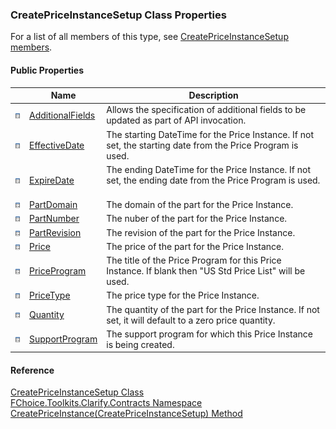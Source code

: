 ﻿### CreatePriceInstanceSetup Class Properties

For a list of all members of this type, see [CreatePriceInstanceSetup members](FChoice.Toolkits.Clarify~FChoice.Toolkits.Clarify.Contracts.CreatePriceInstanceSetup_members.md).

#### Public Properties

|   | Name | Description |
| --- | --- | --- |
| ![Public Property](dotnetimages/publicProperty.png) | [AdditionalFields](FChoice.Toolkits.Clarify~FChoice.Toolkits.Clarify.Contracts.CreatePriceInstanceSetup~AdditionalFields.md) | Allows the specification of additional fields to be updated as part of API invocation.   |
| ![Public Property](dotnetimages/publicProperty.png) | [EffectiveDate](FChoice.Toolkits.Clarify~FChoice.Toolkits.Clarify.Contracts.CreatePriceInstanceSetup~EffectiveDate.md) | The starting DateTime for the Price Instance. If not set, the starting date from the Price Program is used.   |
| ![Public Property](dotnetimages/publicProperty.png) | [ExpireDate](FChoice.Toolkits.Clarify~FChoice.Toolkits.Clarify.Contracts.CreatePriceInstanceSetup~ExpireDate.md) | The ending DateTime for the Price Instance. If not set, the ending date from the Price Program is used.   |
| ![Public Property](dotnetimages/publicProperty.png) | [PartDomain](FChoice.Toolkits.Clarify~FChoice.Toolkits.Clarify.Contracts.CreatePriceInstanceSetup~PartDomain.md) | The domain of the part for the Price Instance.   |
| ![Public Property](dotnetimages/publicProperty.png) | [PartNumber](FChoice.Toolkits.Clarify~FChoice.Toolkits.Clarify.Contracts.CreatePriceInstanceSetup~PartNumber.md) | The nuber of the part for the Price Instance.   |
| ![Public Property](dotnetimages/publicProperty.png) | [PartRevision](FChoice.Toolkits.Clarify~FChoice.Toolkits.Clarify.Contracts.CreatePriceInstanceSetup~PartRevision.md) | The revision of the part for the Price Instance.   |
| ![Public Property](dotnetimages/publicProperty.png) | [Price](FChoice.Toolkits.Clarify~FChoice.Toolkits.Clarify.Contracts.CreatePriceInstanceSetup~Price.md) | The price of the part for the Price Instance.   |
| ![Public Property](dotnetimages/publicProperty.png) | [PriceProgram](FChoice.Toolkits.Clarify~FChoice.Toolkits.Clarify.Contracts.CreatePriceInstanceSetup~PriceProgram.md) | The title of the Price Program for this Price Instance. If blank then "US Std Price List" will be used.   |
| ![Public Property](dotnetimages/publicProperty.png) | [PriceType](FChoice.Toolkits.Clarify~FChoice.Toolkits.Clarify.Contracts.CreatePriceInstanceSetup~PriceType.md) | The price type for the Price Instance.   |
| ![Public Property](dotnetimages/publicProperty.png) | [Quantity](FChoice.Toolkits.Clarify~FChoice.Toolkits.Clarify.Contracts.CreatePriceInstanceSetup~Quantity.md) | The quantity of the part for the Price Instance. If not set, it will default to a zero price quantity.   |
| ![Public Property](dotnetimages/publicProperty.png) | [SupportProgram](FChoice.Toolkits.Clarify~FChoice.Toolkits.Clarify.Contracts.CreatePriceInstanceSetup~SupportProgram.md) | The support program for which this Price Instance is being created.   |





#### Reference

[CreatePriceInstanceSetup Class](FChoice.Toolkits.Clarify~FChoice.Toolkits.Clarify.Contracts.CreatePriceInstanceSetup.md)  
[FChoice.Toolkits.Clarify.Contracts Namespace](FChoice.Toolkits.Clarify~FChoice.Toolkits.Clarify.Contracts_namespace.md)  
[CreatePriceInstance(CreatePriceInstanceSetup) Method](FChoice.Toolkits.Clarify~FChoice.Toolkits.Clarify.Contracts.ContractsToolkit~CreatePriceInstance(CreatePriceInstanceSetup).md)